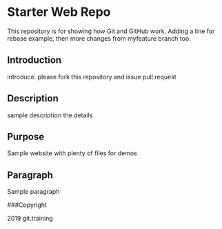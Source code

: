 # Starter Web Repo

This repository is for showing how Git and GitHub work. Adding a line for rebase example, then more changes from myfeature branch too.

## Introduction

introduce. please fork this repository and issue pull request

## Description

sample description the details

## Purpose

Sample website with plenty of files for demos

## Paragraph

Sample paragraph

###Copyright

2019 git.training